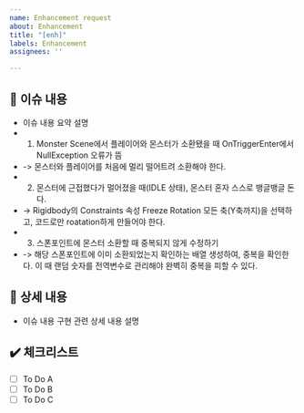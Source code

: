 ```yaml
---
name: Enhancement request
about: Enhancement
title: "[enh]"
labels: Enhancement
assignees: ''

---
```


## 📃 이슈 내용
- 이슈 내용 요약 설명
- 1. Monster Scene에서 플레이어와 몬스터가 소환됐을 때 OnTriggerEnter에서 NullException 오류가 뜸
- -> 몬스터와 플레이어를 처음에 멀리 떨어트려 소환해야 한다.
- 2. 몬스터에 근접했다가 멀어졌을 때(IDLE 상태), 몬스터 혼자 스스로 뱅글뱅글 돈다.
- -> Rigidbody의 Constraints 속성 Freeze Rotation 모든 축(Y축까지)을 선택하고, 코드로만 roatation하게 만들어야 한다.
- 3. 스폰포인트에 몬스터 소환할 때 중복되지 않게 수정하기
- -> 해당 스폰포인트에 이미 소환되었는지 확인하는 배열 생성하여, 중복을 확인한다. 이 때 랜덤 숫자를 전역변수로 관리해야 완벽히 중복을 피할 수 있다.

## 📝 상세 내용
- 이슈 내용 구현 관련 상세 내용 설명

## ✔️ 체크리스트
- [ ] To Do A
- [ ] To Do B
- [ ] To Do C
